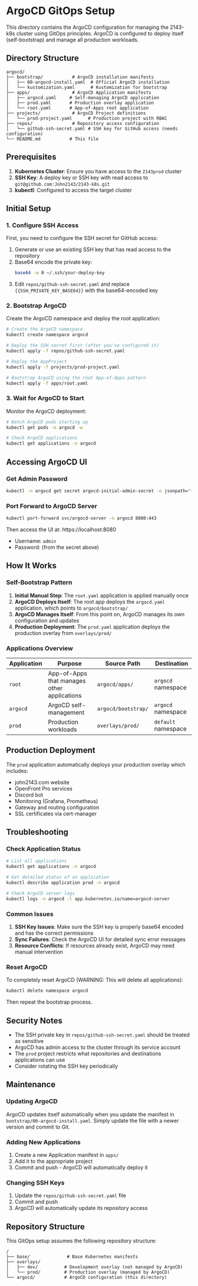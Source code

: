 # ArgoCD GitOps Setup

This directory contains the ArgoCD configuration for managing the 2143-k8s cluster using GitOps principles. ArgoCD is configured to deploy itself (self-bootstrap) and manage all production workloads.

## Directory Structure

```
argocd/
├── bootstrap/           # ArgoCD installation manifests
│   ├── 00-argocd-install.yaml  # Official ArgoCD installation
│   └── kustomization.yaml      # Kustomization for bootstrap
├── apps/                # ArgoCD Application manifests
│   ├── argocd.yaml     # Self-managing ArgoCD application
│   ├── prod.yaml       # Production overlay application
│   └── root.yaml       # App-of-Apps root application
├── projects/            # ArgoCD Project definitions
│   └── prod-project.yaml      # Production project with RBAC
├── repos/               # Repository access configuration
│   └── github-ssh-secret.yaml # SSH key for GitHub access (needs configuration)
└── README.md           # This file
```

## Prerequisites

1. **Kubernetes Cluster**: Ensure you have access to the `2143prod` cluster
2. **SSH Key**: A deploy key or SSH key with read access to `git@github.com:John2143/2143-k8s.git`
3. **kubectl**: Configured to access the target cluster

## Initial Setup

### 1. Configure SSH Access

First, you need to configure the SSH secret for GitHub access:

1. Generate or use an existing SSH key that has read access to the repository
2. Base64 encode the private key:
   ```bash
   base64 -w 0 ~/.ssh/your-deploy-key
   ```
3. Edit `repos/github-ssh-secret.yaml` and replace `{{SSH_PRIVATE_KEY_BASE64}}` with the base64-encoded key

### 2. Bootstrap ArgoCD

Create the ArgoCD namespace and deploy the root application:

```bash
# Create the ArgoCD namespace
kubectl create namespace argocd

# Deploy the SSH secret first (after you've configured it)
kubectl apply -f repos/github-ssh-secret.yaml

# Deploy the AppProject
kubectl apply -f projects/prod-project.yaml

# Bootstrap ArgoCD using the root App-of-Apps pattern
kubectl apply -f apps/root.yaml
```

### 3. Wait for ArgoCD to Start

Monitor the ArgoCD deployment:

```bash
# Watch ArgoCD pods starting up
kubectl get pods -n argocd -w

# Check ArgoCD applications
kubectl get applications -n argocd
```

## Accessing ArgoCD UI

### Get Admin Password

```bash
kubectl -n argocd get secret argocd-initial-admin-secret -o jsonpath="{.data.password}" | base64 -d
```

### Port Forward to ArgoCD Server

```bash
kubectl port-forward svc/argocd-server -n argocd 8080:443
```

Then access the UI at: https://localhost:8080
- Username: `admin`
- Password: (from the secret above)

## How It Works

### Self-Bootstrap Pattern

1. **Initial Manual Step**: The `root.yaml` application is applied manually once
2. **ArgoCD Deploys Itself**: The root app deploys the `argocd.yaml` application, which points to `argocd/bootstrap/`
3. **ArgoCD Manages Itself**: From this point on, ArgoCD manages its own configuration and updates
4. **Production Deployment**: The `prod.yaml` application deploys the production overlay from `overlays/prod/`

### Applications Overview

| Application | Purpose | Source Path | Destination |
|-------------|---------|-------------|-------------|
| `root` | App-of-Apps that manages other applications | `argocd/apps/` | `argocd` namespace |
| `argocd` | ArgoCD self-management | `argocd/bootstrap/` | `argocd` namespace |
| `prod` | Production workloads | `overlays/prod/` | `default` namespace |

## Production Deployment

The `prod` application automatically deploys your production overlay which includes:

- john2143.com website
- OpenFront Pro services
- Discord bot
- Monitoring (Grafana, Prometheus)
- Gateway and routing configuration
- SSL certificates via cert-manager

## Troubleshooting

### Check Application Status

```bash
# List all applications
kubectl get applications -n argocd

# Get detailed status of an application
kubectl describe application prod -n argocd

# Check ArgoCD server logs
kubectl logs -n argocd -l app.kubernetes.io/name=argocd-server
```

### Common Issues

1. **SSH Key Issues**: Make sure the SSH key is properly base64 encoded and has the correct permissions
2. **Sync Failures**: Check the ArgoCD UI for detailed sync error messages
3. **Resource Conflicts**: If resources already exist, ArgoCD may need manual intervention

### Reset ArgoCD

To completely reset ArgoCD (WARNING: This will delete all applications):

```bash
kubectl delete namespace argocd
```

Then repeat the bootstrap process.

## Security Notes

- The SSH private key in `repos/github-ssh-secret.yaml` should be treated as sensitive
- ArgoCD has admin access to the cluster through its service account
- The `prod` project restricts what repositories and destinations applications can use
- Consider rotating the SSH key periodically

## Maintenance

### Updating ArgoCD

ArgoCD updates itself automatically when you update the manifest in `bootstrap/00-argocd-install.yaml`. 
Simply update the file with a newer version and commit to Git.

### Adding New Applications

1. Create a new Application manifest in `apps/`
2. Add it to the appropriate project
3. Commit and push - ArgoCD will automatically deploy it

### Changing SSH Keys

1. Update the `repos/github-ssh-secret.yaml` file
2. Commit and push
3. ArgoCD will automatically update its repository access

## Repository Structure

This GitOps setup assumes the following repository structure:

```
/
├── base/              # Base Kubernetes manifests
├── overlays/
│   ├── dev/          # Development overlay (not managed by ArgoCD)
│   └── prod/         # Production overlay (managed by ArgoCD)
└── argocd/           # ArgoCD configuration (this directory)
```
